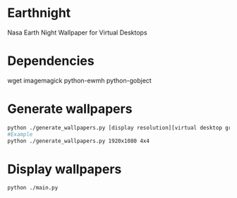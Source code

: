 # Earthnight
Nasa Earth Night Wallpaper for Virtual Desktops

# Dependencies
wget imagemagick python-ewmh python-gobject

# Generate wallpapers
```sh
python ./generate_wallpapers.py [display resolution][virtual desktop grid size]
#Example
python ./generate_wallpapers.py 1920x1080 4x4
```

# Display wallpapers
```sh
python ./main.py
```
